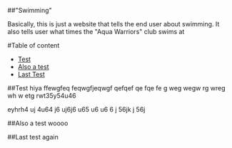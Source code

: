 ##"Swimming"

Basically, this is just a website that tells the end user about swimming.
It also tells user what times the "Aqua Warriors" club swims at

#Table of content
- [Test](#heading)
- [Also a test](#heading-1)
- [Last Test](#heading-2)

##Test
hiya
ffewgfeq
feqwgfjeqwgf
qefqef
qe
fqe
fe
g
weg
wegw
rg
wreg
wh
w
etg
rwt35y54u46

eyhrh4
uj
4u64
j6
uj6j6
u65
u6
u6
6
j
56jk
j
56j

##Also a test 
woooo

##Last test
again
